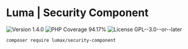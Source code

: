 # Luma | Security Component

<div>
<!-- Version Badge -->
<img src="https://img.shields.io/badge/Version-1.4.0-blue" alt="Version 1.4.0">
<!-- PHP Coverage Badge -->
<img src="https://img.shields.io/badge/PHP Coverage-94.17%25-green" alt="PHP Coverage 94.17%">
<!-- License Badge -->
<img src="https://img.shields.io/badge/License-GPL--3.0--or--later-34ad9b" alt="License GPL--3.0--or--later">
</div>

```
composer require lumax/security-component
```